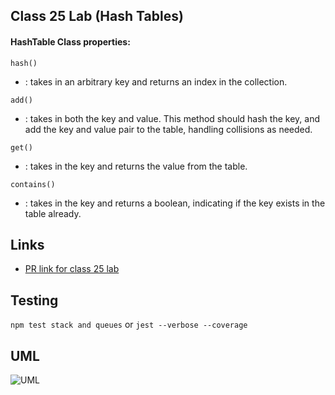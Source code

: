 ## Class 25 Lab (Hash Tables)

#### HashTable Class properties:

`hash()`
  * : takes in an arbitrary key and returns an index in the collection.

`add()`

  * : takes in both the key and value. This method should hash the key, and add the key and value pair to the table, handling collisions as needed.

`get()`

  * : takes in the key and returns the value from the table.

 
`contains()`

  * : takes in the key and returns a boolean, indicating if the key exists in the table already.



    
## Links

* [PR link for class 25 lab](https://github.com/Eyob1984/data-structures-and-algorithms/tree/hashtable/data-structures/hashtable) 

 
## Testing
  `npm test stack and queues` or `jest --verbose --coverage`

## UML
![UML]()
